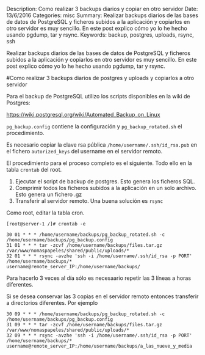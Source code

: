 Description: Como realizar 3 backups diarios y copiar en otro servidor
Date: 13/6/2016
Categories: misc
Summary: Realizar backups diarios de las bases de datos de PostgreSQL y ficheros subidos a la aplicación y copiarlos en otro servidor es muy sencillo. En este post explico cómo yo lo he hecho usando pgdump, tar y rsync.
Keywords: backup, postgres, uploads, rsync, ssh

Realizar backups diarios de las bases de datos de PostgreSQL y ficheros subidos a la aplicación y copiarlos en otro servidor es muy sencillo. En este post explico cómo yo lo he hecho usando pgdump, tar y rsync.


#Como realizar 3 backups diarios de postgres y uploads y copiarlos a otro servidor


Para el backup de PostgreSQL utilizo los scripts disponibles en la wiki de Postgres: 

<https://wiki.postgresql.org/wiki/Automated_Backup_on_Linux>

`pg_backup.config` contiene la configuración y `pg_backup_rotated.sh` el procedimiento.

Es necesario copiar la clave rsa pública `/home/username/.ssh/id_rsa.pub` en el fichero `autorized_keys` del username en el servidor remoto.

El procedimiento para el proceso completo es el siguiente. Todo ello en la tabla `crontab` del root.

1. Ejecutar el script de backup de postgres. Esto genera los ficheros SQL.
2. Comprimir todos los ficheros subidos a la aplicación en un solo archivo. Esto genera un fichero .gz
3. Transferir al servidor remoto. Una buena solución es `rsync`

Como root, editar la tabla cron.

    [root@server-1 /]# crontab -e

    30 01 * * * /home/username/backups/pg_backup_rotated.sh -c /home/username/backups/pg_backup.config
    31 01 * * * tar -zcvf /home/username/backups/files.tar.gz /var/www/nomaspapeles/shared/public/uploads/*
    32 01 * * * rsync -avzhe 'ssh -i /home/username/.ssh/id_rsa -p PORT' /home/username/backups/* username@remote_server_IP:/home/username/backups/

Para hacerlo 3 veces al día sólo es necesaario repetir las 3 líneas a horas diferentes.

Si se desea conservar las 3 copias en el servidor remoto entonces transferir a directorios diferentes. Por ejemplo

    30 09 * * * /home/username/backups/pg_backup_rotated.sh -c /home/username/backups/pg_backup.config
    31 09 * * * tar -zcvf /home/username/backups/files.tar.gz /var/www/nomaspapeles/shared/public/uploads/*
    32 09 * * * rsync -avzhe 'ssh -i /home/username/.ssh/id_rsa -p PORT' /home/username/backups/* username@remote_server_IP:/home/username/backups/a_las_nueve_y_media

